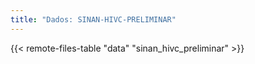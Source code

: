 ```yaml
---
title: "Dados: SINAN-HIVC-PRELIMINAR"
---
```


{{< remote-files-table "data" "sinan_hivc_preliminar" >}}
